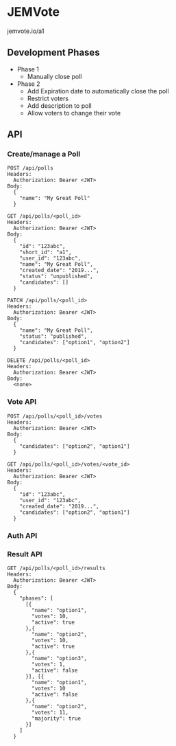 # JEMVote


jemvote.io/a1

## Development Phases

* Phase 1
  * Manually close poll
* Phase 2
  * Add Expiration date to automatically close the poll
  * Restrict voters
  * Add description to poll
  * Allow voters to change their vote

## API

### Create/manage a Poll

```text
POST /api/polls
Headers:
  Authorization: Bearer <JWT>
Body:
  {
    "name": "My Great Poll"
  }
```

```text
GET /api/polls/<poll_id>
Headers:
  Authorization: Bearer <JWT>
Body:
  {
    "id": "123abc",
    "short_id": "a1",
    "user_id": "123abc",
    "name": "My Great Poll",
    "created_date": "2019...",
    "status": "unpublished",
    "candidates": []
  }
```

```text
PATCH /api/polls/<poll_id>
Headers:
  Authorization: Bearer <JWT>
Body:
  {
    "name": "My Great Poll",
    "status": "published",
    "candidates": ["option1", "option2"]
  }
```

```text
DELETE /api/polls/<poll_id>
Headers:
  Authorization: Bearer <JWT>
Body:
  <none>
```

### Vote API

```text
POST /api/polls/<poll_id>/votes
Headers:
  Authorization: Bearer <JWT>
Body:
  {
    "candidates": ["option2", "option1"]
  }
```

```text
GET /api/polls/<poll_id>/votes/<vote_id>
Headers:
  Authorization: Bearer <JWT>
Body:
  {
    "id": "123abc",
    "user_id": "123abc",
    "created_date": "2019...",
    "candidates": ["option2", "option1"]
  }
```

### Auth API


### Result API

```text
GET /api/polls/<poll_id>/results
Headers:
  Authorization: Bearer <JWT>
Body:
  {
    "phases": [
      [{
        "name": "option1",
        "votes": 10,
        "active": true
      },{
        "name": "option2",
        "votes": 10,
        "active": true
      },{
        "name": "option3",
        "votes": 1,
        "active": false
      }], [{
        "name": "option1",
        "votes": 10
        "active": false
      },{
        "name": "option2",
        "votes": 11,
        "majority": true
      }]
    ]
  }
```